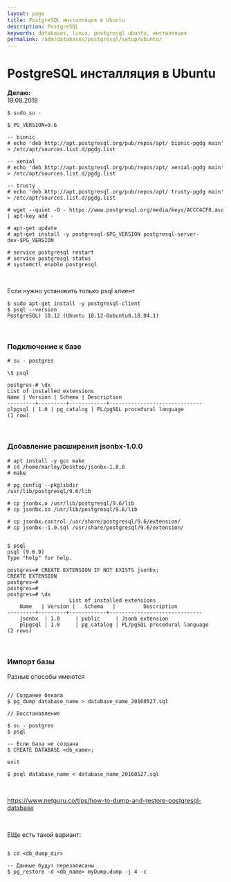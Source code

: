 ```yaml
---
layout: page
title: PostgreSQL инсталляция в Ubuntu
description: PostgreSQL
keywords: databases, linux, postgresql ubuntu, инсталляция
permalink: /adm/databases/postgresql/setup/ubuntu/
---
```


# PostgreSQL инсталляция в Ubuntu

**Делаю:**  
19.08.2018

```
$ sudo su -

$ PG_VERSION=9.6

-- bionic
# echo 'deb http://apt.postgresql.org/pub/repos/apt/ bionic-pgdg main' > /etc/apt/sources.list.d/pgdg.list

-- xenial
# echo 'deb http://apt.postgresql.org/pub/repos/apt/ xenial-pgdg main' > /etc/apt/sources.list.d/pgdg.list

-- trusty
# echo 'deb http://apt.postgresql.org/pub/repos/apt/ trusty-pgdg main' > /etc/apt/sources.list.d/pgdg.list

# wget --quiet -O - https://www.postgresql.org/media/keys/ACCC4CF8.asc | apt-key add -

# apt-get update
# apt-get install -y postgresql-$PG_VERSION postgresql-server-dev-$PG_VERSION

# service postgresql restart
# service postgresql status
# systemctl enable postgresql

```

<br/>

Если нужно установить только psql клиент

```
$ sudo apt-get install -y postgresql-client
$ psql --version
PostgreSQL) 10.12 (Ubuntu 10.12-0ubuntu0.18.04.1)
```

<br/>

### Подключение к базе

```
# su - postgres

\$ psql

postgres-# \dx
List of installed extensions
Name | Version | Schema | Description
---------+---------+------------+------------------------------
plpgsql | 1.0 | pg_catalog | PL/pgSQL procedural language
(1 row)
```

<br/>

### Добавление расширения jsonbx-1.0.0

```
# apt install -y gcc make
# cd /home/marley/Desktop/jsonbx-1.0.0
# make

# pg_config --pkglibdir
/usr/lib/postgresql/9.6/lib

# cp jsonbx.o /usr/lib/postgresql/9.6/lib
# cp jsonbx.so /usr/lib/postgresql/9.6/lib

# cp jsonbx.control /usr/share/postgresql/9.6/extension/
# cp jsonbx--1.0.sql /usr/share/postgresql/9.6/extension/


$ psql
psql (9.6.9)
Type "help" for help.

postgres=# CREATE EXTENSION IF NOT EXISTS jsonbx;
CREATE EXTENSION
postgres=#
postgres=#
postgres=# \dx
                    List of installed extensions
    Name   | Version |   Schema   |         Description
---------+---------+------------+------------------------------
    jsonbx  | 1.0     | public     | Jsonb extension
    plpgsql | 1.0     | pg_catalog | PL/pgSQL procedural language
(2 rows)
```

<br/>

### Импорт базы

Разные способы имеются

```shell

// Создание бекапа
$ pg_dump database_name > database_name_20160527.sql

// Восстановление

$ su - postgres
$ psql

-- Если база не создана
$ CREATE DATABASE <db_name>;

exit

$ psql database_name < database_name_20160527.sql
```

<br/>

https://www.netguru.co/tips/how-to-dump-and-restore-postgresql-database

<br/>

ЕЩе есть такой вариант:

```shell

$ cd <db_dump_dir>

-- Данные будут перезаписаны
$ pg_restore -d <db_name> myDump.dump -j 4 -c
```

<!--
<br/>

```

vi /etc/postgresql/9.6/main/pg_hba.conf
local   all             postgres                                peer

here change peer to trust

restart, sudo service postgresql restart

now try, psql -U postgres


```

<br/>


Было полезным:

https://wiki.postgresql.org/wiki/Apt -->

